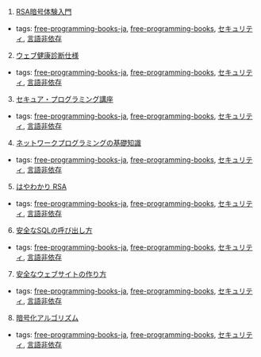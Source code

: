1. [RSA暗号体験入門](http://www.cybersyndrome.net/rsa/)
  * tags: [free-programming-books-ja](tags/free-programming-books-ja.md), [free-programming-books](tags/free-programming-books.md), [セキュリティ](tags/セキュリティ.md), [言語非依存](tags/言語非依存.md)
2. [ウェブ健康診断仕様](http://www.ipa.go.jp/files/000017319.pdf)
  * tags: [free-programming-books-ja](tags/free-programming-books-ja.md), [free-programming-books](tags/free-programming-books.md), [セキュリティ](tags/セキュリティ.md), [言語非依存](tags/言語非依存.md)
3. [セキュア・プログラミング講座](http://www.ipa.go.jp/security/awareness/vendor/programmingv2/index.html)
  * tags: [free-programming-books-ja](tags/free-programming-books-ja.md), [free-programming-books](tags/free-programming-books.md), [セキュリティ](tags/セキュリティ.md), [言語非依存](tags/言語非依存.md)
4. [ネットワークプログラミングの基礎知識](http://x68000.q-e-d.net/~68user/net/)
  * tags: [free-programming-books-ja](tags/free-programming-books-ja.md), [free-programming-books](tags/free-programming-books.md), [セキュリティ](tags/セキュリティ.md), [言語非依存](tags/言語非依存.md)
5. [はやわかり RSA](http://www.mew.org/~kazu/doc/rsa.html)
  * tags: [free-programming-books-ja](tags/free-programming-books-ja.md), [free-programming-books](tags/free-programming-books.md), [セキュリティ](tags/セキュリティ.md), [言語非依存](tags/言語非依存.md)
6. [安全なSQLの呼び出し方](http://www.ipa.go.jp/files/000017320.pdf)
  * tags: [free-programming-books-ja](tags/free-programming-books-ja.md), [free-programming-books](tags/free-programming-books.md), [セキュリティ](tags/セキュリティ.md), [言語非依存](tags/言語非依存.md)
7. [安全なウェブサイトの作り方](http://www.ipa.go.jp/files/000017316.pdf)
  * tags: [free-programming-books-ja](tags/free-programming-books-ja.md), [free-programming-books](tags/free-programming-books.md), [セキュリティ](tags/セキュリティ.md), [言語非依存](tags/言語非依存.md)
8. [暗号化アルゴリズム](http://fussy.web.fc2.com/algo/algo9-1.htm)
  * tags: [free-programming-books-ja](tags/free-programming-books-ja.md), [free-programming-books](tags/free-programming-books.md), [セキュリティ](tags/セキュリティ.md), [言語非依存](tags/言語非依存.md)
